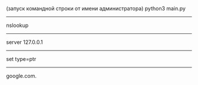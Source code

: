 (запуск командной строки от имени администратора)
  python3 main.py
  ____
  nslookup
  ____
  server 127.0.0.1
  ____
  set type=ptr
  ____
  google.com.
